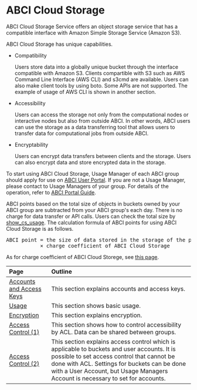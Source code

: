 # ABCI Cloud Storage

ABCI Cloud Storage Service offers an object storage service that has a compatible interface with Amazon Simple Storage Service (Amazon S3).

ABCI Cloud Storage has unique capabilities.

- Compatibility

    Users store data into a globally unique bucket through the interface compatible with Amazon S3. Clients compartible with S3 such as AWS Command Line Interface (AWS CLI) and s3cmd are available. Users can also make client tools by using boto. Some APIs are not supported. The example of usage of AWS CLI is shown in another section.
    
- Accessibility

    Users can access the storage not only from the computational nodes or interactive nodes but also from outside ABCI. In other words, ABCI users can use the storage as a data transferring tool that allows users to transfer data for computational jobs from outside ABCI.

- Encryptability

    Users can encrypt data transfers between clients and the storage. Users can also encrypt data and store encrypted data in the storage.

To start using ABCI Cloud Storage, Usage Manager of each ABCI group should apply for use on [ABCI User Portal](https://portal.abci.ai/user/).
If you are not a Usage Manager, please contact to Usage Managers of your group.
For details of the operation, refer to [ABCI Portal Guide](https://docs.abci.ai/portal/en/).

ABCI points based on the total size of objects in buckets owned by your ABCI group are subtracted from your ABCI group's each day. There is no charge for data transfer or API calls. Users can check the total size by [show_cs_usage](getting-started.md#check-cloud-storage-usage). The calculation formula of ABCI points for using ABCI Cloud Storage is as follows.

<div class="codehilite"><pre>
ABCI point = the size of data stored in the storage of the previous day
           &times; charge coefficient of ABCI Cloud Storage
</pre></div>

As for charge coefficient of ABCI Cloud Storege, see [this page](https://abci.ai/en/how_to_use/tariffs.html).

| Page | Outline |
|:--|:--|
| [Accounts and Access Keys](abci-cloudstorage/cs-account.md) | This section explains accounts and access keys. |
| [Usage](abci-cloudstorage/usage.md) | This section shows basic usage. |
| [Encryption](abci-cloudstorage/encryption.md) | This section explains encryption. |
| [Access Control (1)](abci-cloudstorage/acl.md) | This section shows how to control accessibility by ACL. Data can be shared between groups. |
| [Access Control (2)](abci-cloudstorage/policy.md) | This section explains access control which is applicable to buckets and user accounts. It is possible to set access control that cannot be done with ACL. Settings for buckets can be done with a User Account, but Usage Managers Account is necessary to set for accounts. |
